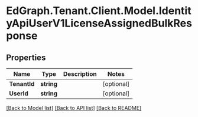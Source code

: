 # EdGraph.Tenant.Client.Model.IdentityApiUserV1LicenseAssignedBulkResponse

## Properties

Name | Type | Description | Notes
------------ | ------------- | ------------- | -------------
**TenantId** | **string** |  | [optional] 
**UserId** | **string** |  | [optional] 

[[Back to Model list]](../README.md#documentation-for-models) [[Back to API list]](../README.md#documentation-for-api-endpoints) [[Back to README]](../README.md)

